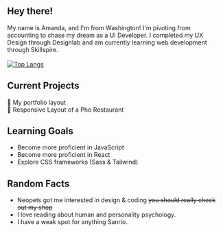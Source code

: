 ## Hey there!
My name is Amanda, and I'm from Washington! I'm pivoting from accounting to chase my dream as a UI Developer. I completed my UX Design through Designlab and am currently learning web development through Skillspire. <br /><br />
[![Top Langs](https://github-readme-stats.vercel.app/api/top-langs/?username=mandakima&layout=compact&count_private=true&theme=rose_pine)](https://github.com/anuraghazra/github-readme-stats)
<br />
## Current Projects
🎨 My portfolio layout <br />
🍜 Responsive Layout of a Pho Restaurant <br /> 

## Learning Goals
- Become more proficient in JavaScript <br /> 
- Become more proficient in React <br /> 
- Explore CSS frameworks (Sass & Tailwind) <br />

## Random Facts 
* Neopets got me interested in design & coding ~~you should really check out my shop~~
* I love reading about human and personality psychology.
* I have a weak spot for anything Sanrio.
